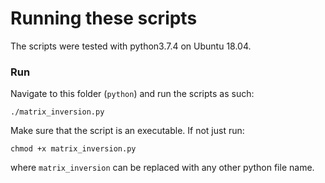 # Running these scripts

The scripts were tested with python3.7.4 on Ubuntu 18.04.

### Run
Navigate to this folder (`python`) and run the scripts as such:
```
./matrix_inversion.py
```
Make sure that the script is an executable. If not just run:
```
chmod +x matrix_inversion.py
```
where `matrix_inversion` can be replaced with any other python file name.

